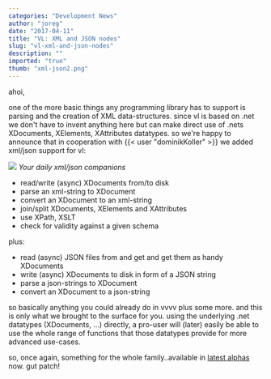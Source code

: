 ```yaml
---
categories: "Development News"
author: "joreg"
date: "2017-04-11"
title: "VL: XML and JSON nodes"
slug: "vl-xml-and-json-nodes"
description: ""
imported: "true"
thumb: "xml-json2.png"
---
```



ahoi,

one of the more basic things any programming library has to support is parsing and the creation of XML data-structures. since vl is based on .net we don't have to invent anything here but can make direct use of .nets XDocuments, XElements, XAttributes datatypes. so we're happy to announce that in cooperation with {{< user "dominikKoller" >}} we added xml/json support for vl:

![](xml-json2.png)
*Your daily xml/json companions*

- read/write (async) XDocuments from/to disk
- parse an xml-string to XDocument
- convert an XDocument to an xml-string
- join/split XDocuments, XElements and XAttributes
- use XPath, XSLT
- check for validity against a given schema

plus:
- read (async) JSON files from and get and get them as handy XDocuments
- write (async) XDocuments to disk in form of a JSON string
- parse a json-strings to XDocument
- convert an XDocument to a json-string

so basically anything you could already do in vvvv plus some more. and this is only what we brought to the surface for you. using the underlying .net datatypes (XDocuments, ...) directly, a pro-user will (later) easily be able to use the whole range of functions that those datatypes provide for more advanced use-cases. 

so, once again, something for the whole family..available in [latest alphas](https://vvvv.org/downloads/previews) now.
gut patch!

